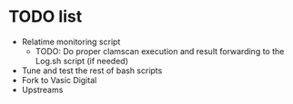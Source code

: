 # TODO list

- Relatime monitoring script
  - TODO: Do proper clamscan execution and result forwarding to the Log.sh script (if needed)
- Tune and test the rest of bash scripts
- Fork to Vasic Digital
- Upstreams

